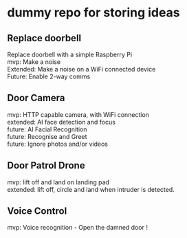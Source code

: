 # dummy repo for storing ideas   
   
## Replace doorbell   
Replace doorbell with a simple Raspberry Pi   
mvp: Make a noise   
Extended: Make a noise on a WiFi connected device   
Future: Enable 2-way comms   
   
## Door Camera   
mvp: HTTP capable camera, with WiFi connection   
extended: AI face detection and focus   
future: AI Facial Recognition   
future: Recognise and Greet   
future: Ignore photos and/or videos   
   
## Door Patrol Drone   
mvp: lift off and land on landing pad   
extended: lift off, circle and land when intruder is detected.   
   
## Voice Control   
mvp: Voice recognition - Open the damned door !   
